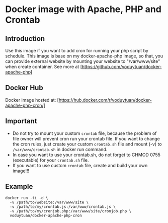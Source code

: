 # Docker image with Apache, PHP and Crontab #

## Introduction ##
Use this image if you want to add cron for running your php script by schedule. This image is base on my docker-apache-php image, so that, you can provide external website by mounting your website to "/var/www/site" when create container. See more at [https://github.com/voduytuan/docker-apache-php]



## Docker Hub ##
Docker image hosted at: [https://hub.docker.com/r/voduytuan/docker-apache-php-cron/]

## Important ##
- Do not try to mount your custom `crontab` file, because the problem of file owner will prevent cron run your crontab file. If you want to change the cron rules, just create your custom `crontab.sh` file and mount (-v) to `/var/www/crontab.sh` in docker run command.
- In case you want to use your crontab.sh, do not forget to CHMOD 0755 (executable) for your `crontab.sh` file.
- If you want to use custom `crontab` file, create and build your own image!!!

## Example ##
```
docker run -ti -d \
  -v /path/to/website:/var/www/site \
  -v /path/to/my/crontab.js:/var/www/crontab.js \
  -v /path/to/my/cronjob.php:/var/www/site/cronjob.php \
  voduytuan/docker-apache-php-cron
```
